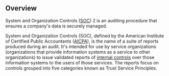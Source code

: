
## Overview

System and Organization Controls ([SOC](https://us.aicpa.org/content/dam/aicpa/interestareas/frc/assuranceadvisoryservices/downloadabledocuments/trust-services-criteria.pdf)) 2 is an auditing procedure that ensures a company's data is securely managed.

System and Organization Controls (SOC), defined by the American Institute of Certified Public Accountants ([AICPA](https://en.wikipedia.org/wiki/American_Institute_of_Certified_Public_Accountants)), is the name of a suite of reports produced during an audit. It's intended for use by service organizations (organizations that provide information systems as a service to other organizations) to issue validated reports of [internal controls](https://en.wikipedia.org/wiki/Internal_control) over those information systems to the users of those services. The reports focus on controls grouped into five categories known as Trust Service Principles.
